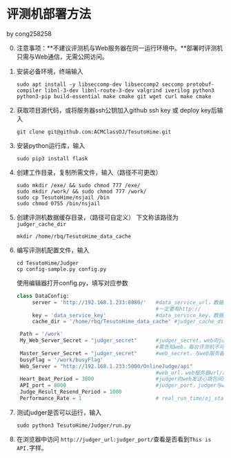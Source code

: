 # 评测机部署方法

by cong258258

0. 注意事项：**不建议评测机与Web服务器在同一运行环境中。**部署时评测机只需与Web通信，无需公网访问。

2. 安装必备环境，终端输入

    ```
    sudo apt install -y libseccomp-dev libseccomp2 seccomp protobuf-compiler libnl-3-dev libnl-route-3-dev valgrind iverilog python3 python3-pip build-essential make cmake git wget curl make cmake
    ```

3. 获取项目源代码，或将服务器ssh公钥加入github ssh key 或 deploy key后输入
    ```
    git clone git@github.com:ACMClassOJ/TesutoHime.git
    ```

4. 安装python运行库，输入

   ```
   sudo pip3 install flask
   ```

5. 创建工作目录，复制所需文件，输入（路径不可更改）
   ```
   sudo mkdir /exe/ && sudo chmod 777 /exe/
   sudo mkdir /work/ && sudo chmod 777 /work/
   sudo cp TesutoHime/nsjail /bin
   sudo chmod 0755 /bin/nsjail
   ```

6. 创建评测机数据缓存目录，（路径可自定义） 下文称该路径为``judger_cache_dir``
   
   ```
   mkdir /home/rbq/TesutoHime_data_cache
   ```
   
6. 编写评测机配置文件，输入

   ```
   cd TesutoHime/Judger
   cp config-sample.py config.py
   ```
   使用编辑器打开config.py，填写对应参数
   ```python
   class DataConfig:
        server = 'http://192.168.1.233:8080/'   #data_service_url，数据服务地址，可以是内网
                                                #一定要有http://
        key = 'data_service_key'                #data_service_key，数据服务密钥
        cache_dir = '/home/rbq/TesutoHime_data_cache' #judger_cache_dir，数据会被缓存本地的哪个文件夹
   
    Path = '/work'
    My_Web_Server_Secret = "judger_secret"      #judger_secret，web向judger请求通信时给出的密钥
                                                #需告知web，每台评测机不可重复，建议生成随机字符串构成一个较强的密钥     
    Master_Server_Secret = "judger_secret"      #web_secret，与web服务器通信用密钥，由web给出
    busyFlag = '/work/busyFlag'                 
    Web_Server = "http://192.168.1.233:5000/OnlineJudge/api"
                                                #web_url，web服务器url/api，可以是内网，一定要有http://
    Heart_Beat_Period = 3000                    #judger向web发送心跳包间隔，单位ms，生产环境建议半分钟以上减小网络压力
    API_port = 8000                             #judger_port，judger与web通信时judger所用端口
    Judge_Result_Resend_Period = 1000
    Performance_Rate = 1                        # real_run_time/oj_standard_time，用于平衡不同机器之间运行速度差距
   ```

8. 测试judger是否可以运行，输入

   ```
   sudo python3 TesutoHime/Judger/run.py
   ```

8. 在浏览器中访问 ``http://judger_url:judger_port/``查看是否看到``This is API.``字样。
